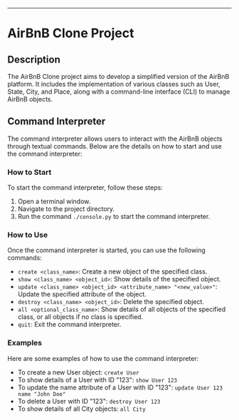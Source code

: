 ---

# AirBnB Clone Project

## Description
The AirBnB Clone project aims to develop a simplified version of the AirBnB platform. It includes the implementation of various classes such as User, State, City, and Place, along with a command-line interface (CLI) to manage AirBnB objects.

## Command Interpreter
The command interpreter allows users to interact with the AirBnB objects through textual commands. Below are the details on how to start and use the command interpreter:

### How to Start
To start the command interpreter, follow these steps:
1. Open a terminal window.
2. Navigate to the project directory.
3. Run the command `./console.py` to start the command interpreter.

### How to Use
Once the command interpreter is started, you can use the following commands:
- `create <class_name>`: Create a new object of the specified class.
- `show <class_name> <object_id>`: Show details of the specified object.
- `update <class_name> <object_id> <attribute_name> "<new_value>"`: Update the specified attribute of the object.
- `destroy <class_name> <object_id>`: Delete the specified object.
- `all <optional_class_name>`: Show details of all objects of the specified class, or all objects if no class is specified.
- `quit`: Exit the command interpreter.

### Examples
Here are some examples of how to use the command interpreter:
- To create a new User object: `create User`
- To show details of a User with ID "123": `show User 123`
- To update the name attribute of a User with ID "123": `update User 123 name "John Doe"`
- To delete a User with ID "123": `destroy User 123`
- To show details of all City objects: `all City`
